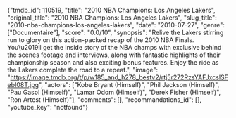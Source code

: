 {"tmdb_id": 110519, "title": "2010 NBA Champions: Los Angeles Lakers", "original_title": "2010 NBA Champions: Los Angeles Lakers", "slug_title": "2010-nba-champions-los-angeles-lakers", "date": "2010-07-27", "genre": ["Documentaire"], "score": "0.0/10", "synopsis": "Relive the Lakers stirring run to glory on this action-packed recap of the 2010 NBA Finals. You\u2019ll get the inside story of the NBA champs with exclusive behind the scenes footage and interviews, along with fantastic highlights of their championship season and also exciting bonus features. Enjoy the ride as the Lakers complete the road to a repeat.", "image": "https://image.tmdb.org/t/p/w185_and_h278_bestv2/rtj5r272RzsYAFJxcslSFebI08T.jpg", "actors": ["Kobe Bryant (Himself)", "Phil Jackson (Himself)", "Pau Gasol (Himself)", "Lamar Odom (Himself)", "Derek Fisher (Himself)", "Ron Artest (Himself)"], "comments": [], "recommandations_id": [], "youtube_key": "notfound"}